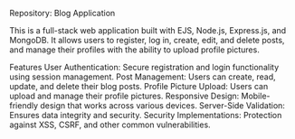 Repository: Blog Application

This is a full-stack web application built with EJS, Node.js, Express.js, and MongoDB. It allows users to register, log in, create, edit, and delete posts, and manage their profiles with the ability to upload profile pictures.

Features
User Authentication: Secure registration and login functionality using session management.
Post Management: Users can create, read, update, and delete their blog posts.
Profile Picture Upload: Users can upload and manage their profile pictures.
Responsive Design: Mobile-friendly design that works across various devices.
Server-Side Validation: Ensures data integrity and security.
Security Implementations: Protection against XSS, CSRF, and other common vulnerabilities.
